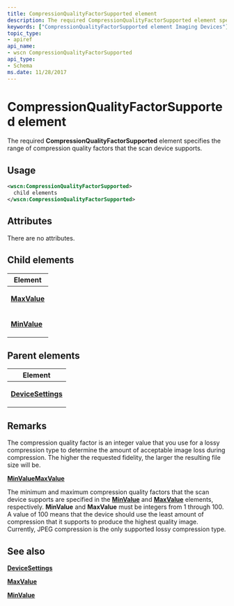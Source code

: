 ```yaml
---
title: CompressionQualityFactorSupported element
description: The required CompressionQualityFactorSupported element specifies the range of compression quality factors that the scan device supports.
keywords: ["CompressionQualityFactorSupported element Imaging Devices"]
topic_type:
- apiref
api_name:
- wscn CompressionQualityFactorSupported
api_type:
- Schema
ms.date: 11/28/2017
---
```


# CompressionQualityFactorSupported element


The required **CompressionQualityFactorSupported** element specifies the range of compression quality factors that the scan device supports.

## Usage

```xml
<wscn:CompressionQualityFactorSupported>
  child elements
</wscn:CompressionQualityFactorSupported>
```

## Attributes

There are no attributes.

## Child elements


<table>
<colgroup>
<col width="100%" />
</colgroup>
<thead>
<tr class="header">
<th>Element</th>
</tr>
</thead>
<tbody>
<tr class="odd">
<td><p><a href="maxvalue.md" data-raw-source="[&lt;strong&gt;MaxValue&lt;/strong&gt;](maxvalue.md)"><strong>MaxValue</strong></a></p></td>
</tr>
<tr class="even">
<td><p><a href="minvalue.md" data-raw-source="[&lt;strong&gt;MinValue&lt;/strong&gt;](minvalue.md)"><strong>MinValue</strong></a></p></td>
</tr>
</tbody>
</table>

## Parent elements


<table>
<colgroup>
<col width="100%" />
</colgroup>
<thead>
<tr class="header">
<th>Element</th>
</tr>
</thead>
<tbody>
<tr class="odd">
<td><p><a href="devicesettings.md" data-raw-source="[&lt;strong&gt;DeviceSettings&lt;/strong&gt;](devicesettings.md)"><strong>DeviceSettings</strong></a></p></td>
</tr>
</tbody>
</table>

## Remarks

The compression quality factor is an integer value that you use for a lossy compression type to determine the amount of acceptable image loss during compression. The higher the requested fidelity, the larger the resulting file size will be.

[**MinValue**](minvalue.md)[**MaxValue**](maxvalue.md)

The minimum and maximum compression quality factors that the scan device supports are specified in the [**MinValue**](minvalue.md) and [**MaxValue**](maxvalue.md) elements, respectively. **MinValue** and **MaxValue** must be integers from 1 through 100. A value of 100 means that the device should use the least amount of compression that it supports to produce the highest quality image. Currently, JPEG compression is the only supported lossy compression type.

## See also


[**DeviceSettings**](devicesettings.md)

[**MaxValue**](maxvalue.md)

[**MinValue**](minvalue.md)

 

 






